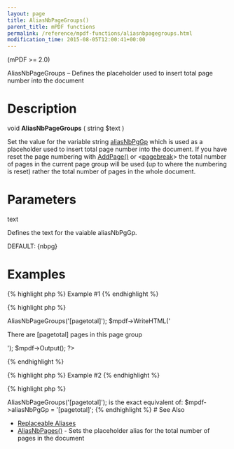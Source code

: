 ```yaml
---
layout: page
title: AliasNbPageGroups()
parent_title: mPDF functions
permalink: /reference/mpdf-functions/aliasnbpagegroups.html
modification_time: 2015-08-05T12:00:41+00:00
---
```


<p>(mPDF &gt;= 2.0)</p>
<p>AliasNbPageGroups – Defines the placeholder used to insert total page number into the document</p>

# Description

<p class="manual_block">void <b>AliasNbPageGroups</b> ( string <span class="parameter">$text</span> )</p>
<p>Set the value for the variable string <a href="{{ "/reference/mpdf-variables/aliasnbpggp.html" | prepend: site.baseurl }}">aliasNbPgGp</a> which is used as a placeholder used to insert total page number into the document. If you have reset the page numbering with <a href="{{ "/reference/mpdf-functions/addpage.html" | prepend: site.baseurl }}">AddPage()</a> or &lt;<a href="{{ "/reference/html-control-tags/pagebreak.html" | prepend: site.baseurl }}">pagebreak</a>&gt; the total number of pages in the current page group will be used (up to where the numbering is reset) rather the total number of pages in the whole document.</p>

# Parameters

<p class="manual_param_dt"><span class="parameter">text</span></p>
<p class="manual_param_dd">Defines the text for the vaiable <span class="parameter">aliasNbPgGp</span>. 

<span class="smallblock">DEFAULT</span>: {nbpg}</p>

# Examples

{% highlight php %}
Example #1
{% endhighlight %}

{% highlight php %}
<?php

<?php

$mpdf=new mPDF();

$mpdf->AliasNbPageGroups('[pagetotal]');

$mpdf->WriteHTML('<p>There are [pagetotal] pages in this page group</p>');

$mpdf->Output();

?>
{% endhighlight %}

{% highlight php %}
Example #2
{% endhighlight %}

{% highlight php %}
<?php

$mpdf->AliasNbPageGroups('[pagetotal]');

is the exact equivalent of:

$mpdf->aliasNbPgGp = '[pagetotal]';
{% endhighlight %}

# See Also

<ul>
<li class="manual_boxlist"><a href="{{ "/what-else-can-i-do/replaceable-aliases.html" | prepend: site.baseurl }}">Replaceable Aliases</a>&nbsp;</li>
<li class="manual_boxlist"><a href="{{ "/reference/mpdf-functions/aliasnbpagegroups.html" | prepend: site.baseurl }}">AliasNbPages()</a> - Sets the placeholder alias for the total number of pages in the document

</li>
</ul>
